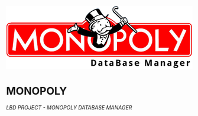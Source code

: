 ![Monopoly DB Manager Logo](https://github.com/vencizon/Monopoly/raw/master/img/Monopoly_logo.png)
# MONOPOLY #
*LBD PROJECT - MONOPOLY DATABASE MANAGER*
